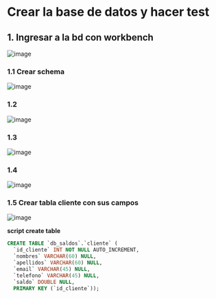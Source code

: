 # Crear la base de datos y hacer test

## 1. Ingresar a la bd con workbench

![image](https://user-images.githubusercontent.com/31961588/192118542-1fa1a037-ef85-480b-a78e-b63ff18547d8.png)

### 1.1 Crear schema

![image](https://user-images.githubusercontent.com/31961588/192118567-9ea37c01-e91d-4429-b919-78fc032f2473.png)

### 1.2

![image](https://user-images.githubusercontent.com/31961588/192118585-6f5d9181-8350-412a-9fdd-915ff28935cc.png)

### 1.3

![image](https://user-images.githubusercontent.com/31961588/192118617-79e2d1ff-e0d5-42e3-bd8f-15624b89e2a2.png)


### 1.4

![image](https://user-images.githubusercontent.com/31961588/192118637-a56b101d-a944-4d57-8b95-5df71f87ccd0.png)

### 1.5 Crear tabla cliente con sus campos

![image](https://user-images.githubusercontent.com/31961588/192118681-90bfe70f-eb7c-4c1e-9e24-df4828c81fcf.png)

**script create table**
```Sql
CREATE TABLE `db_saldos`.`cliente` (
  `id_cliente` INT NOT NULL AUTO_INCREMENT,
  `nombres` VARCHAR(60) NULL,
  `apellidos` VARCHAR(60) NULL,
  `email` VARCHAR(45) NULL,
  `telefono` VARCHAR(45) NULL,
  `saldo` DOUBLE NULL,
  PRIMARY KEY (`id_cliente`));
  ```
